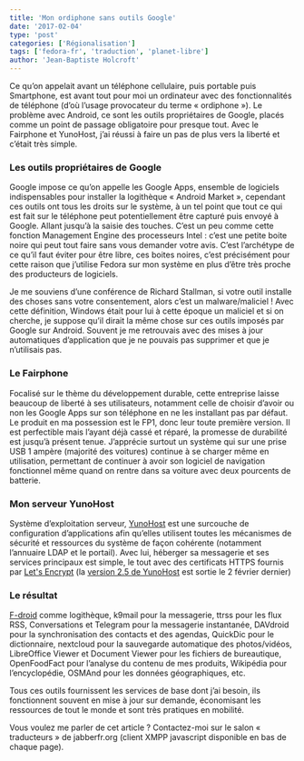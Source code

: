 ```yaml
---
title: 'Mon ordiphone sans outils Google'
date: '2017-02-04'
type: 'post'
categories: ['Régionalisation']
tags: ['fedora-fr', 'traduction', 'planet-libre']
author: 'Jean-Baptiste Holcroft'
---
```


Ce qu’on appelait avant un téléphone cellulaire, puis portable puis
Smartphone, est avant tout pour moi un ordinateur avec des fonctionnalités
de téléphone (d’où l’usage provocateur du terme « ordiphone »). Le problème
avec Android, ce sont les outils propriétaires de Google, placés comme un
point de passage obligatoire pour presque tout. Avec le Fairphone et
YunoHost, j’ai réussi à faire un pas de plus vers la liberté et c’était très
simple.

### Les outils propriétaires de Google

Google impose ce qu’on appelle les Google Apps, ensemble de logiciels
indispensables pour installer la logithèque « Android Market », cependant
ces outils ont tous les droits sur le système, à un tel point que tout ce
qui est fait sur le téléphone peut potentiellement être capturé puis envoyé
à Google. Allant jusqu’à la saisie des touches.  C’est un peu comme cette
fonction Management Engine des processeurs Intel : c’est une petite boite
noire qui peut tout faire sans vous demander votre avis. C’est l’archétype
de ce qu’il faut éviter pour être libre, ces boites noires, c’est
précisément pour cette raison que j’utilise Fedora sur mon système en plus
d’être très proche des producteurs de logiciels.

Je me souviens d’une conférence de Richard Stallman, si votre outil installe
des choses sans votre consentement, alors c’est un malware/maliciel ! Avec
cette définition, Windows était pour lui à cette époque un maliciel et si on
cherche, je suppose qu’il dirait la même chose sur ces outils imposés par
Google sur Android. Souvent je me retrouvais avec des mises à jour
automatiques d’application que je ne pouvais pas supprimer et que je
n’utilisais pas.

### Le Fairphone

Focalisé sur le thème du développement durable, cette entreprise laisse
beaucoup de liberté à ses utilisateurs, notamment celle de choisir d’avoir
ou non les Google Apps sur son téléphone en ne les installant pas par
défaut. Le produit en ma possession est le FP1, donc leur toute première
version. Il est perfectible mais l’ayant déjà cassé et réparé, la promesse
de durabilité est jusqu’à présent tenue. J’apprécie surtout un système qui
sur une prise USB 1 ampère (majorité des voitures) continue à se charger
même en utilisation, permettant de continuer à avoir son logiciel de
navigation fonctionnel même quand on rentre dans sa voiture avec deux
pourcents de batterie.

### Mon serveur YunoHost

Système d’exploitation serveur, [YunoHost](http://yunohost.org) est une
surcouche de configuration d’applications afin qu’elles utilisent toutes les
mécanismes de sécurité et ressources du système de façon cohérente
(notamment l’annuaire LDAP et le portail). Avec lui, héberger sa messagerie
et ses services principaux est simple, le tout avec des certificats HTTPS
fournis par [Let's Encrypt](https://letsencrypt.org) (la [version 2.5 de
YunoHost](https://forum.yunohost.org/t/sortie-de-yunohost-2-5-chelsea-manning-yunohost-2-5-release-chelsea-manning/2393)
est sortie le 2 février dernier)

### Le résultat

[F-droid](https://f-droid.org) comme logithèque, k9mail pour la messagerie,
ttrss pour les flux RSS, Conversations et Telegram pour la messagerie
instantanée, DAVdroid pour la synchronisation des contacts et des agendas,
QuickDic pour le dictionnaire, nextcloud pour la sauvegarde automatique des
photos/vidéos, LibreOffice Viewer et Document Viewer pour les fichiers de
bureautique, OpenFoodFact pour l’analyse du contenu de mes produits,
Wikipédia pour l’encyclopédie, OSMAnd pour les données géographiques, etc.

Tous ces outils fournissent les services de base dont j’ai besoin, ils
fonctionnent souvent en mise à jour sur demande, économisant les ressources
de tout le monde et sont très pratiques en mobilité.

Vous voulez me parler de cet article ? Contactez-moi sur le salon «
traducteurs » de jabberfr.org (client XMPP javascript disponible en bas de
chaque page).
